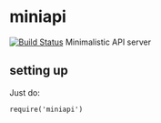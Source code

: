 # miniapi
[![Build Status](https://travis-ci.org/pxai/miniapi.svg?branch=master)](https://travis-ci.org/pxai/miniapi)
Minimalistic API server

## setting up

Just do:
```
require('miniapi')
```
